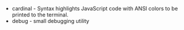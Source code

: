 * cardinal - Syntax highlights JavaScript code with ANSI colors to be printed to the terminal.
* debug - small debugging utility
